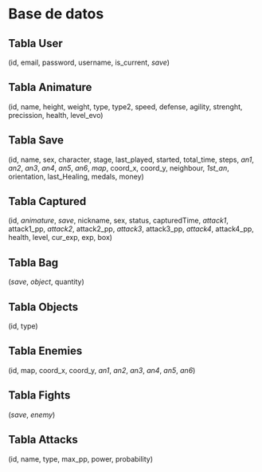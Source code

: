 # Base de datos #

## Tabla User ##
(id, email, password, username, is_current, *save*)

## Tabla Animature ##
(id, name, height, weight, type, type2, speed, defense, agility, strenght, precission, health, level_evo)

## Tabla Save ##
(id, name, sex, character, stage, last_played, started, total_time, steps, *an1*, *an2*, *an3*, *an4*, *an5*, *an6*, *map*, coord_x, coord_y, neighbour, *1st_an*, orientation, last_Healing, medals, money)

## Tabla Captured ##
(id, *animature*, *save*, nickname, sex, status, capturedTime, *attack1*, attack1_pp, *attack2*, attack2_pp, *attack3*, attack3_pp, *attack4*, attack4_pp, health, level, cur_exp, exp, box)

## Tabla Bag ##
(*save*, *object*, quantity)

## Tabla Objects ##
(id, type)

## Tabla Enemies ##
(id, map, coord_x, coord_y, *an1*, *an2*, *an3*, *an4*, *an5*, *an6*)

## Tabla Fights ##
(*save*, *enemy*)

## Tabla Attacks ##
(id, name, type, max_pp, power, probability)